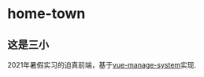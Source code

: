 # home-town
## 这是三小

2021年暑假实习的迫真前端，基于[vue-manage-system](https://github.com/lin-xin/vue-manage-system)实现.
